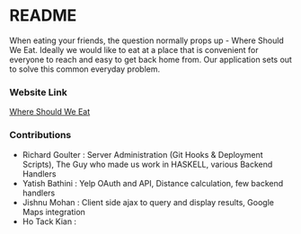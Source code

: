 # README #


When eating your friends, the question normally props up - Where Should We Eat. Ideally we would like to eat at a place that is convenient for everyone to reach and easy to get back home from. Our application sets out to solve this common everyday problem.


### Website Link ###
[Where Should We Eat](http://54.169.54.108/static/html/index.html)


### Contributions ###

* Richard Goulter : Server Administration (Git Hooks & Deployment Scripts), The Guy who made us work in HASKELL, various Backend Handlers
* Yatish Bathini : Yelp OAuth and API, Distance calculation, few backend handlers
* Jishnu Mohan : Client side ajax to query and display results, Google Maps integration
* Ho Tack Kian :
